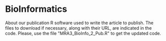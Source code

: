 # BioInformatics
About our publication
R software used to write the article to publish. 
The files to download if necessary, along with their URL, are indicated in the code.
Please, use the file "MRA3_BioInfo_2_Pub.R" to get the updated code.
